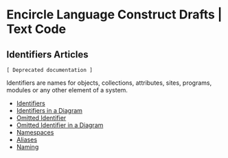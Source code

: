 Encircle Language Construct Drafts | Text Code
============================================

Identifiers Articles
--------------------

`[ Deprecated documentation ]`

Identifiers are names for objects, collections, attributes, sites, programs, modules or any other element of a system. 

- [Identifiers](identifiers.md)
- [Identifiers in a Diagram](identifiers-in-a-diagram.md)
- [Omitted Identifier](omitted-identifier.md)
- [Omitted Identifier in a Diagram](omitted-identifier-in-a-diagram.md)
- [Namespaces](namespaces.md)
- [Aliases](aliases.md)
- [Naming](naming.md)